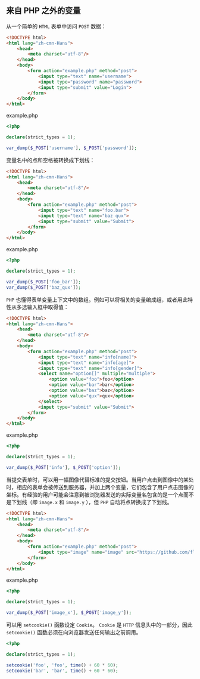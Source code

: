 ## 来自 PHP 之外的变量

从一个简单的 `HTML` 表单中访问 `POST` 数据：

```html
<!DOCTYPE html>
<html lang="zh-cmn-Hans">
    <head>
        <meta charset="utf-8"/>
    </head>
    <body>
        <form action="example.php" method="post">
            <input type="text" name="username">
            <input type="password" name="password">
            <input type="submit" value="Login">
        </form>
    </body>
</html>
```

example.php

```php
<?php

declare(strict_types = 1);

var_dump($_POST['username'], $_POST['password']);

```

变量名中的点和空格被转换成下划线：

```html
<!DOCTYPE html>
<html lang="zh-cmn-Hans">
    <head>
        <meta charset="utf-8"/>
    </head>
    <body>
        <form action="example.php" method="post">
            <input type="text" name="foo.bar">
            <input type="text" name="baz qux">
            <input type="submit" value="Submit">
        </form>
    </body>
</html>
```

example.php

```php
<?php

declare(strict_types = 1);

var_dump($_POST['foo_bar']);
var_dump($_POST['baz_qux']);

```

`PHP` 也懂得表单变量上下文中的数组。例如可以将相关的变量编成组，或者用此特性从多选输入框中取得值：

```html
<!DOCTYPE html>
<html lang="zh-cmn-Hans">
    <head>
        <meta charset="utf-8"/>
    </head>
    <body>
        <form action="example.php" method="post">
            <input type="text" name="info[name]">
            <input type="text" name="info[age]">
            <input type="text" name="info[gender]">
            <select name="option[]" multiple="multiple">
                <option value="foo">foo</option>
                <option value="bar">bar</option>
                <option value="baz">baz</option>
                <option value="qux">qux</option>
            </select>
            <input type="submit" value="Submit">
        </form>
    </body>
</html>
```

example.php

```php
<?php

declare(strict_types = 1);

var_dump($_POST['info'], $_POST['option']);

```

当提交表单时，可以用一幅图像代替标准的提交按钮。当用户点击到图像中的某处时，相应的表单会被传送到服务器，并加上两个变量，它们包含了用户点击图像的坐标。有经验的用户可能会注意到被浏览器发送的实际变量名包含的是一个点而不是下划线（即 `image.x` 和 `image.y` ），但 `PHP` 自动将点转换成了下划线。

```html
<!DOCTYPE html>
<html lang="zh-cmn-Hans">
    <head>
        <meta charset="utf-8"/>
    </head>
    <body>
        <form action="example.php" method="post">
            <input type="image" name="image" src="https://github.com/fluidicon.png">
        </form>
    </body>
</html>
```

example.php

```php
<?php

declare(strict_types = 1);

var_dump($_POST['image_x'], $_POST['image_y']);

```

可以用 `setcookie()` 函数设定 `Cookie`。 `Cookie` 是 `HTTP` 信息头中的一部分，因此 `setcookie()` 函数必须在向浏览器发送任何输出之前调用。

```php
<?php

declare(strict_types = 1);

setcookie('foo', 'foo', time() + 60 * 60);
setcookie('bar', 'bar', time() + 60 * 60);

```


